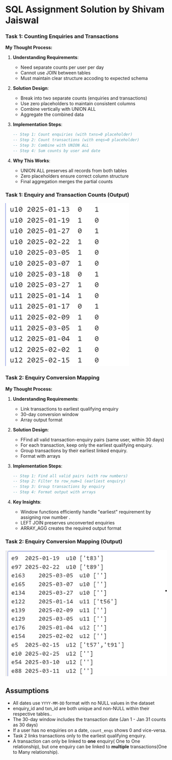 # SQL Assignment Solution by Shivam Jaiswal



### Task 1: Counting Enquiries and Transactions

**My Thought Process:**
1. **Understanding Requirements**:
   - Need separate counts per user per day
   - Cannot use JOIN between tables
   - Must maintain clear structure accoding to expected schema

2. **Solution Design**:
   - Break into two separate counts (enquiries and transactions)
   - Use zero placeholders to maintain consistent columns
   - Combine vertically with UNION ALL
   - Aggregate the combined data

3. **Implementation Steps**:
   ```sql
   -- Step 1: Count enquiries (with txns=0 placeholder)
   -- Step 2: Count transactions (with enqs=0 placeholder)
   -- Step 3: Combine with UNION ALL
   -- Step 4: Sum counts by user and date
   ```

4. **Why This Works**:
   - UNION ALL preserves all records from both tables
   - Zero placeholders ensure correct column structure
   - Final aggregation merges the partial counts

### Task 1: Enquiry and Transaction Counts (Output)
![task1_output](Op_Task_1.png)



### Task 2: Enquiry Conversion Mapping

**My Thought Process:**
1. **Understanding Requirements**:
   - Link transactions to earliest qualifying enquiry
   - 30-day conversion window
   - Array output format

2. **Solution Design**:
   - FFind all valid transaction-enquiry pairs (same user, within 30 days)
   - For each transaction, keep only the earliest qualifying enquiry.
   - Group transactions by their earliest linked enquiry.
   - Format with arrays

3. **Implementation Steps**:
   ```sql
   -- Step 1: Find all valid pairs (with row numbers)
   -- Step 2: Filter to row_num=1 (earliest enquiry)
   -- Step 3: Group transactions by enquiry
   -- Step 4: Format output with arrays
   ```

4. **Key Insights**:
   - Window functions efficiently handle "earliest" requirement by assigning row number .
   - LEFT JOIN preserves unconverted enquiries
   - ARRAY_AGG creates the required output format


### Task 2: Enquiry Conversion Mapping (Output)
![task2_output](Op_Task_2.png)


## Assumptions

- All dates use `YYYY-MM-DD` format with no NULL values in the dataset
- enquiry_id and txn_id are both unique and non-NULL within their respective tables..
- The 30-day window includes the transaction date (Jan 1 - Jan 31 counts as 30 days)
- If a user has no enquiries on a date, `count_enqs` shows 0 and vice-versa.
- Task 2 links transactions only to the earliest qualifying enquiry.
- A transaction can only be linked to **one** enquiry( One to One relationship), but one enquiry can be linked to **multiple** transactions(One to Many relationship).
